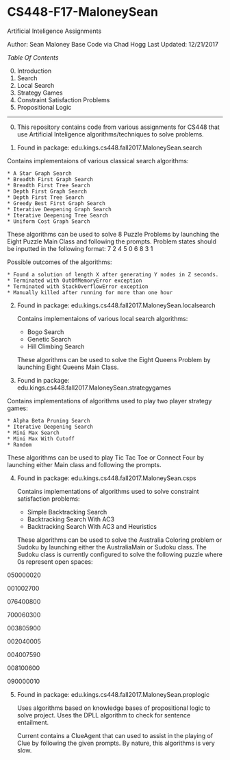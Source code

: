 # CS448-F17-MaloneySean
Artificial Inteligence Assignments 

Author: Sean Maloney
Base Code via Chad Hogg
Last Updated: 12/21/2017


  *Table Of Contents*
 
0. Introduction
1. Search
2. Local Search
3. Strategy Games
4. Constraint Satisfaction Problems
5. Propositional Logic


**************************

0. This repository contains code from various assignments for CS448 that use Artificial Inteligence algorithms/techniques to solve problems.

1. Found in package: edu.kings.cs448.fall2017.MaloneySean.search
  
  Contains implementaions of various classical search algorithms:
  
    * A Star Graph Search
    * Breadth First Graph Search
    * Breadth First Tree Search
    * Depth First Graph Search
    * Depth First Tree Search
    * Greedy Best First Graph Search 
    * Iterative Deepening Graph Search
    * Iterative Deepening Tree Search
    * Uniform Cost Graph Search
    
   These algorithms can be used to solve 8 Puzzle Problems by launching the Eight Puzzle Main Class and following the prompts. 
   Problem states should be inputted in the following format: 7 2 4 5 0 6 8 3 1 
   
   Possible outcomes of the algorithms:
   
    * Found a solution of length X after generating Y nodes in Z seconds.
    * Terminated with OutOfMemoryError exception
    * Terminated with StackOverflowError exception
    * Manually killed after running for more than one hour
    
2. Found in package: edu.kings.cs448.fall2017.MaloneySean.localsearch
  
   Contains implementaions of various local search algorithms:
    
    * Bogo Search
    * Genetic Search
    * Hill Climbing Search
    
   These algorithms can be used to solve the Eight Queens Problem by launching Eight Queens Main Class.

3. Found in package: edu.kings.cs448.fall2017.MaloneySean.strategygames

  Contains implementations of algorithms used to play two player strategy games:
  
    * Alpha Beta Pruning Search
    * Iterative Deepening Search
    * Mini Max Search
    * Mini Max With Cutoff 
    * Random 
 
  These algorithms can be used to play Tic Tac Toe or Connect Four by launching either Main class and following the prompts. 
  
4. Found in package: edu.kings.cs448.fall2017.MaloneySean.csps

   Contains implementations of algorithms used to solve constraint satisfaction problems:
   
   * Simple Backtracking Search
   * Backtracking Search With AC3
   * Backtracking Search With AC3 and Heuristics
   
   These algorithms can be used to solve the Australia Coloring problem or Sudoku by launching either the AustraliaMain or Sudoku class.
   The Sudoku class is currently configured to solve the following puzzle where 0s represent open spaces: 

050000020

001002700

076400800

700060300

003805900

002040005

004007590

008100600

090000010
   

5. Found in package: edu.kings.cs448.fall2017.MaloneySean.proplogic
  
    Uses algorithms based on knowledge bases of propositional logic to solve project.
    Uses the DPLL algorithm to check for sentence entailment. 
    
    Current contains a ClueAgent that can used to assist in the playing of Clue by following the given prompts. By nature, this algorithms is very slow.
   
